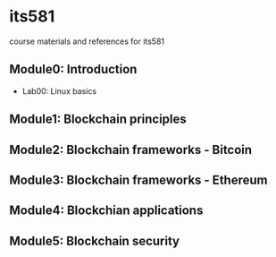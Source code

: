 # its581
course materials and references for its581

## Module0: Introduction

* Lab00: Linux basics


## Module1: Blockchain principles


## Module2: Blockchain frameworks - Bitcoin


## Module3: Blockchain frameworks - Ethereum


## Module4: Blockchian applications


## Module5: Blockchain security
